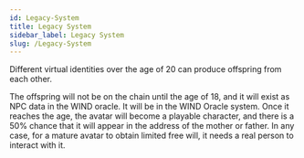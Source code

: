 ```yaml
---
id: Legacy-System
title: Legacy System
sidebar_label: Legacy System
slug: /Legacy-System
---
```


Different virtual identities over the age of 20 can produce offspring from each other. 

The offspring will not be on the chain until the age of 18, and it will exist as NPC data in the WIND oracle. It will be in the WIND Oracle system. Once it reaches the age, the avatar will become a playable character, and there is a 50% chance that it will appear in the address of the mother or father. In any case, for a mature avatar to obtain limited free will, it needs a real person to interact with it.
